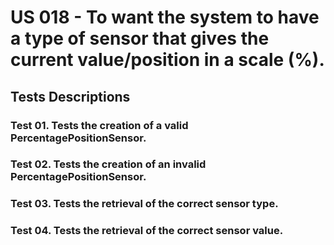 # US 018 - To want the system to have a type of sensor that gives the current value/position in a scale (%).

## Tests Descriptions

### Test 01. Tests the creation of a valid PercentagePositionSensor.
### Test 02. Tests the creation of an invalid PercentagePositionSensor.
### Test 03. Tests the retrieval of the correct sensor type.
### Test 04. Tests the retrieval of the correct sensor value.

